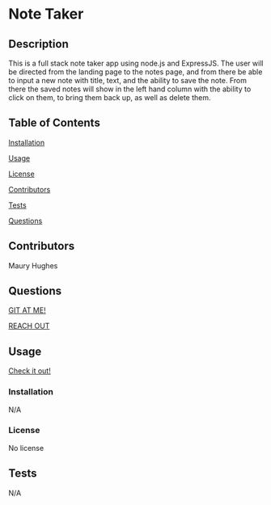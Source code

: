   # Note Taker

  ## Description
  This is a full stack note taker app using node.js and ExpressJS. The user will be directed from the landing page to the notes page, and from there be able to input a new note with title, text, and the ability to save the note. From there the saved notes will show in the left hand column with the ability to click on them, to bring them back up, as well as delete them. 

  ## Table of Contents
  [Installation](#installation)

  [Usage](#usage)

  [License](#license)

  [Contributors](#contributors)

  [Tests](#tests)

  [Questions](#questions)

  ## Contributors
  Maury Hughes 
  
  ## Questions
  [GIT AT ME!](https://github.com/VicSwain)

  [REACH OUT](@huracanmusic2016@gmail.com)

  ## Usage
  [Check it out!](https://note-taker-la50.onrender.com/)
  
  ### Installation
  N/A

  ### License 
  No license
  
  ## Tests
  N/A

  

